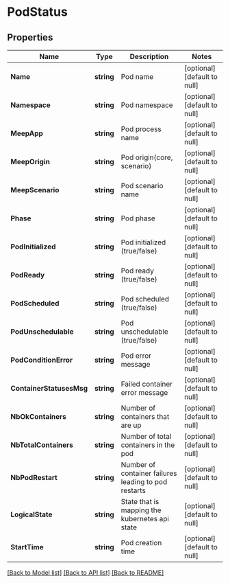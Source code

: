 # PodStatus

## Properties
Name | Type | Description | Notes
------------ | ------------- | ------------- | -------------
**Name** | **string** | Pod name | [optional] [default to null]
**Namespace** | **string** | Pod namespace | [optional] [default to null]
**MeepApp** | **string** | Pod process name | [optional] [default to null]
**MeepOrigin** | **string** | Pod origin(core, scenario) | [optional] [default to null]
**MeepScenario** | **string** | Pod scenario name | [optional] [default to null]
**Phase** | **string** | Pod phase | [optional] [default to null]
**PodInitialized** | **string** | Pod initialized (true/false) | [optional] [default to null]
**PodReady** | **string** | Pod ready (true/false) | [optional] [default to null]
**PodScheduled** | **string** | Pod scheduled (true/false) | [optional] [default to null]
**PodUnschedulable** | **string** | Pod unschedulable (true/false) | [optional] [default to null]
**PodConditionError** | **string** | Pod error message | [optional] [default to null]
**ContainerStatusesMsg** | **string** | Failed container error message | [optional] [default to null]
**NbOkContainers** | **string** | Number of containers that are up | [optional] [default to null]
**NbTotalContainers** | **string** | Number of total containers in the pod | [optional] [default to null]
**NbPodRestart** | **string** | Number of container failures leading to pod restarts | [optional] [default to null]
**LogicalState** | **string** | State that is mapping the kubernetes api state | [optional] [default to null]
**StartTime** | **string** | Pod creation time | [optional] [default to null]

[[Back to Model list]](../README.md#documentation-for-models) [[Back to API list]](../README.md#documentation-for-api-endpoints) [[Back to README]](../README.md)


